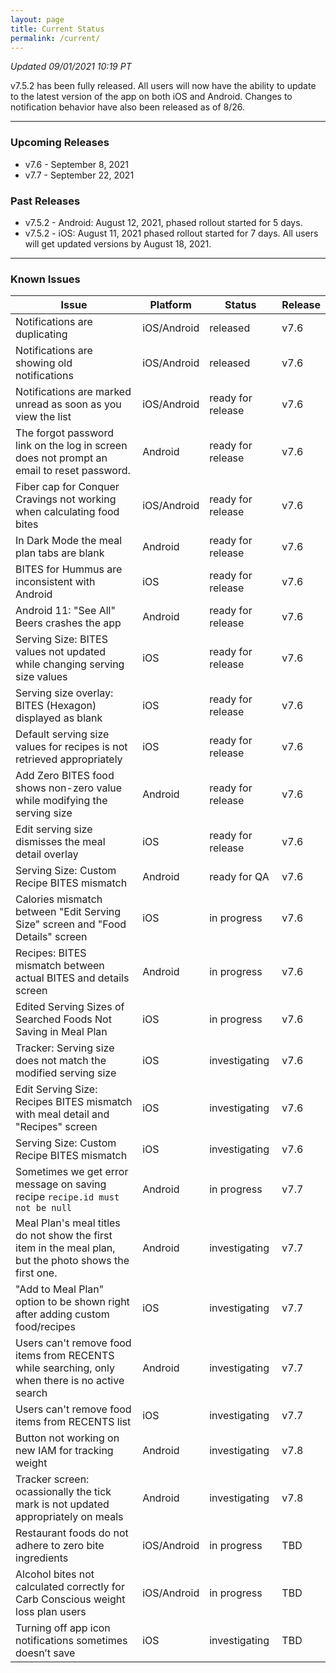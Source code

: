 ```yaml
---
layout: page
title: Current Status
permalink: /current/
---
```


_Updated 09/01/2021 10:19 PT_

v7.5.2 has been fully released. All users will now have the ability to update to the latest version of the app on both iOS and Android. Changes to notification behavior have also been released as of 8/26.

***

### Upcoming Releases
- v7.6   - September 8, 2021
- v7.7   - September 22, 2021

### Past Releases
- v7.5.2 - Android: August 12, 2021, phased rollout started for 5 days.
- v7.5.2 - iOS: August 11, 2021 phased rollout started for 7 days. All users
  will get updated versions by August 18, 2021.

***

### Known Issues

|Issue                          |Platform   | Status    | Release           |
| ---                           | ---       | ---       | ---               |
|Notifications are duplicating  |iOS/Android|released| v7.6              |
|Notifications are showing old notifications  |iOS/Android|released| v7.6               |
|Notifications are marked unread as soon as you view the list |iOS/Android|ready for release| v7.6               |
|The forgot password link on the log in screen does not prompt an email to reset password.|Android|ready for release| v7.6               |
|Fiber cap for Conquer Cravings not working when calculating food bites |iOS/Android|ready for release| v7.6|
|In Dark Mode the meal plan tabs are blank |Android|ready for release| v7.6|
|BITES for Hummus are inconsistent with Android |iOS|ready for release| v7.6|
|Android 11: "See All" Beers crashes the app |Android|ready for release| v7.6|
|Serving Size: BITES values not updated while changing serving size values |iOS|ready for release| v7.6|
|Serving size overlay: BITES (Hexagon) displayed as blank |iOS|ready for release| v7.6|
|Default serving size values for recipes is not retrieved appropriately |iOS|ready for release| v7.6|
|Add Zero BITES food shows non-zero value while modifying the serving size |Android|ready for release| v7.6|
|Edit serving size dismisses the meal detail overlay |iOS|ready for release| v7.6|
|Serving Size: Custom Recipe BITES mismatch |Android|ready for QA| v7.6|
|Calories mismatch between "Edit Serving Size" screen and "Food Details" screen |iOS|in progress| v7.6|
|Recipes: BITES mismatch between actual BITES and details screen |Android|in progress| v7.6|
|Edited Serving Sizes of Searched Foods Not Saving in Meal Plan |iOS|in progress| v7.6|
|Tracker: Serving size does not match the modified serving size|iOS|investigating| v7.6|
|Edit Serving Size: Recipes BITES mismatch with meal detail and "Recipes" screen |iOS|investigating| v7.6|
|Serving Size: Custom Recipe BITES mismatch |iOS|investigating| v7.6|
|Sometimes we get error message on saving recipe `recipe.id must not be null` |Android|in progress| v7.7|
|Meal Plan's meal titles do not show the first item in the meal plan, but the photo shows the first one. |Android|investigating| v7.7|
|"Add to Meal Plan" option to be shown right after adding custom food/recipes |iOS|investigating| v7.7|
|Users can't remove food items from RECENTS while searching, only when there is no active search |Android|investigating| v7.7|
|Users can't remove food items from RECENTS list |iOS|investigating| v7.7|
|Button not working on new IAM for tracking weight |Android|investigating| v7.8|
|Tracker screen: ocassionally the tick mark is not updated appropriately on meals|Android|investigating| v7.8|
|Restaurant foods do not adhere to zero bite ingredients |iOS/Android|in progress| TBD|
|Alcohol bites not calculated correctly for Carb Conscious weight loss plan users |iOS/Android|in progress| TBD|
|Turning off app icon notifications sometimes doesn’t save|iOS|investigating| TBD               |
